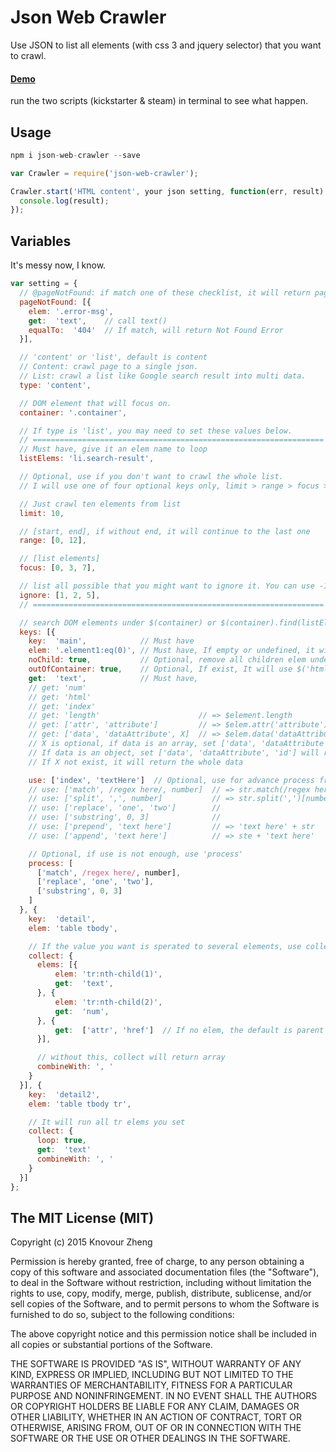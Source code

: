 # Json Web Crawler

Use JSON to list all elements (with css 3 and jquery selector) that you want to crawl.

#### [Demo]
run the two scripts (kickstarter & steam) in terminal to see what happen.

## Usage
```javascript
npm i json-web-crawler --save
```
```javascript
var Crawler = require('json-web-crawler');

Crawler.start('HTML content', your json setting, function(err, result) {
  console.log(result);
});
```

## Variables
It's messy now, I know.
```javascript
var setting = {
  // @pageNotFound: if match one of these checklist, it will return page not found error.
  pageNotFound: [{
    elem: '.error-msg',
    get:  'text',    // call text()
    equalTo:  '404'  // If match, will return Not Found Error
  }],

  // 'content' or 'list', default is content
  // Content: crawl page to a single json.
  // List: crawl a list like Google search result into multi data.
  type: 'content',

  // DOM element that will focus on.
  container: '.container',

  // If type is 'list', you may need to set these values below.
  // =================================================================
  // Must have, give it an elem name to loop
  listElems: 'li.search-result',

  // Optional, use if you don't want to crawl the whole list.
  // I will use one of four optional keys only, limit > range > focus > ignore

  // Just crawl ten elements from list
  limit: 10,

  // [start, end], if without end, it will continue to the last one
  range: [0, 12],

  // [list elements]
  focus: [0, 3, 7],

  // list all possible that you might want to ignore it. You can use -1, -2 to count from backward.
  ignore: [1, 2, 5],
  // =================================================================

  // search DOM elements under $(container) or $(container).find(listElems)
  keys: [{
    key:  'main',            // Must have
    elem: '.element1:eq(0)', // Must have, If empty or undefined, it will use container or listElems instead
    noChild: true,           // Optional, remove all children elem under $element
    outOfContainer: true,    // Optional, If exist, It will use $('html').find()
    get:  'text',            // Must have,
    // get: 'num'
    // get: 'html'
    // get: 'index'
    // get: 'length'                      // => $element.length
    // get: ['attr', 'attribute']         // => $elem.attr('attribute')
    // get: ['data', 'dataAttribute', X]  // => $elem.data('dataAttribute')
    // X is optional, if data is an array, set ['data', 'dataAttribute', 0] will return $elem.data('dataAttribute')[0]
    // If data is an object, set ['data', 'dataAttribute', 'id'] will return $elem.data('dataAttribute')['id']
    // If X not exist, it will return the whole data

    use: ['index', 'textHere']  // Optional, use for advance process from 'get'
    // use: ['match', /regex here/, number]  // => str.match(/regex here/)[number]
    // use: ['split', ',', number]           // => str.split(',')[number]
    // use: ['replace', 'one', 'two']        //
    // use: ['substring', 0, 3]              //
    // use: ['prepend', 'text here']         // => 'text here' + str
    // use: ['append', 'text here']          // => ste + 'text here'

    // Optional, if use is not enough, use 'process'
    process: [
      ['match', /regex here/, number],
      ['replace', 'one', 'two'],
      ['substring', 0, 3]
    ]
  }, {
    key:  'detail',
    elem: 'table tbody',

    // If the value you want is sperated to several elements, use collect to get all elems
    collect: {
      elems: [{
          elem: 'tr:nth-child(1)',
          get:  'text',
      }, {
          elem: 'tr:nth-child(2)',
          get:  'num',
      }, {
          get:  ['attr', 'href']  // If no elem, the default is parent elem
      }],

      // without this, collect will return array
      combineWith: ', '
    }
  }], {
    key:  'detail2',
    elem: 'table tbody tr',

    // It will run all tr elems you set
    collect: {
      loop: true,
      get:  'text'
      combineWith: ', '
    }
  }]
};
```


## The MIT License (MIT)

Copyright (c) 2015 Knovour Zheng

Permission is hereby granted, free of charge, to any person obtaining a copy
of this software and associated documentation files (the "Software"), to deal
in the Software without restriction, including without limitation the rights
to use, copy, modify, merge, publish, distribute, sublicense, and/or sell
copies of the Software, and to permit persons to whom the Software is
furnished to do so, subject to the following conditions:

The above copyright notice and this permission notice shall be included in
all copies or substantial portions of the Software.

THE SOFTWARE IS PROVIDED "AS IS", WITHOUT WARRANTY OF ANY KIND, EXPRESS OR
IMPLIED, INCLUDING BUT NOT LIMITED TO THE WARRANTIES OF MERCHANTABILITY,
FITNESS FOR A PARTICULAR PURPOSE AND NONINFRINGEMENT. IN NO EVENT SHALL THE
AUTHORS OR COPYRIGHT HOLDERS BE LIABLE FOR ANY CLAIM, DAMAGES OR OTHER
LIABILITY, WHETHER IN AN ACTION OF CONTRACT, TORT OR OTHERWISE, ARISING FROM,
OUT OF OR IN CONNECTION WITH THE SOFTWARE OR THE USE OR OTHER DEALINGS IN
THE SOFTWARE.

[Demo]: http://runnable.com/VMPSRHC3Ys9L_12d/json-web-crawler
